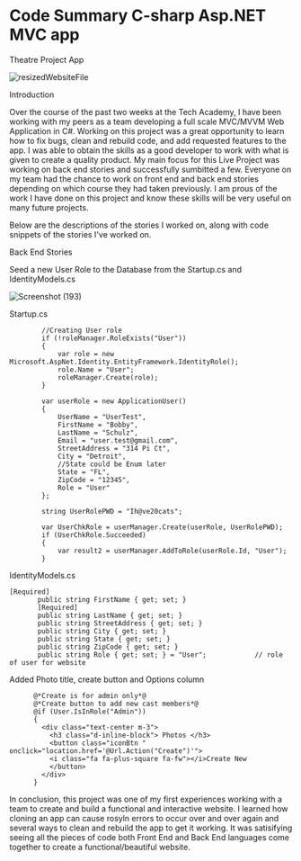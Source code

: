 # Code Summary C-sharp Asp.NET MVC app

Theatre Project App

![resizedWebsiteFile](https://user-images.githubusercontent.com/60559963/101213271-f878e480-362e-11eb-83c0-246d4d5726ec.png)


Introduction

Over the course of the past two weeks at the Tech Academy, I have been working with my peers as a team developing a full scale MVC/MVVM Web Application in C#. Working on this project was a great opportunity to learn how to fix bugs, clean and rebuild code, and add requested features to the app. I was able to obtain the skills as a good developer to work with what is given to create a quality product. My main focus for this Live Project was working on back end stories and successfully sumbitted a few. Everyone on my team had the chance to work on front end and back end stories depending on which course they had taken previously. I am prous of the work I have done on this project and know these skills will be very useful on many future projects.

Below are the descriptions of the stories I worked on, along with code snippets of the stories I've worked on.

Back End Stories

Seed a new User Role to the Database from the Startup.cs and IdentityModels.cs 

![Screenshot (193)](https://user-images.githubusercontent.com/60559963/101213646-881e9300-362f-11eb-8590-09da3094d4dd.png)


Startup.cs


            //Creating User role
            if (!roleManager.RoleExists("User"))
            {
                var role = new Microsoft.AspNet.Identity.EntityFramework.IdentityRole();
                role.Name = "User";
                roleManager.Create(role);
            }

            var userRole = new ApplicationUser()
            {
                UserName = "UserTest",
                FirstName = "Bobby",
                LastName = "Schulz",
                Email = "user.test@gmail.com",
                StreetAddress = "314 Pi Ct",
                City = "Detroit",
                //State could be Enum later
                State = "FL",
                ZipCode = "12345",
                Role = "User"
            };

            string UserRolePWD = "Ih@ve20cats";

            var UserChkRole = userManager.Create(userRole, UserRolePWD);
            if (UserChkRole.Succeeded)
            {
                var result2 = userManager.AddToRole(userRole.Id, "User");
            }
                      

IdentityModels.cs


    [Required]
           public string FirstName { get; set; }
           [Required]
           public string LastName { get; set; }
           public string StreetAddress { get; set; }
           public string City { get; set; }
           public string State { get; set; }
           public string ZipCode { get; set; }
           public string Role { get; set; } = "User";            // role of user for website
           
           

Added Photo title, create button and Options column


          @*Create is for admin only*@
          @*Create button to add new cast members*@
          @if (User.IsInRole("Admin"))
          {
            <div class="text-center m-3">
              <h3 class="d-inline-block"> Photos </h3>
              <button class="iconBtn " onclick="location.href='@Url.Action("Create")'">
              <i class="fa fa-plus-square fa-fw"></i>Create New
              </button>
            </div>
          }
          
          
  In conclusion, this project was one of my first experiences working with a team to create and build a functional and interactive website. I learned how cloning an app can cause rosyln errors to occur over and over again and several ways to clean and rebuild the app to get it working. It was satisifying seeing all the pieces of code both Front End and Back End languages come together to create a functional/beautiful website.
          
